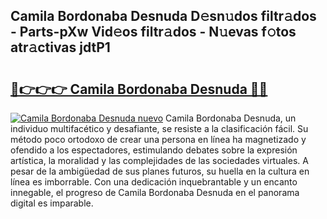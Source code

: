 ## Camila Bordonaba Desnuda D𝚎sn𝚞dos filtr𝚊dos - Parts-pXw Vid𝚎os filtr𝚊dos - N𝚞evas f𝚘tos atr𝚊ctivas jdtP1

# <h2><a href="http://mb87o4z.tromn.icu/?c=Camila+Bordonaba+Desnuda">🔗👉👉👉 Camila Bordonaba Desnuda 🔗🔗</a></h2>

[![Camila Bordonaba Desnuda nuevo](https://i.imgur.com/pEAQMta.gif)](http://mb87o4z.tromn.icu/?c=Camila+Bordonaba+Desnuda)
Camila Bordonaba Desnuda, un individuo multifacético y desafiante, se resiste a la clasificación fácil. Su método poco ortodoxo de crear una persona en línea ha magnetizado y ofendido a los espectadores, estimulando debates sobre la expresión artística, la moralidad y las complejidades de las sociedades virtuales. A pesar de la ambigüedad de sus planes futuros, su huella en la cultura en línea es imborrable. Con una dedicación inquebrantable y un encanto innegable, el progreso de Camila Bordonaba Desnuda en el panorama digital es imparable.
